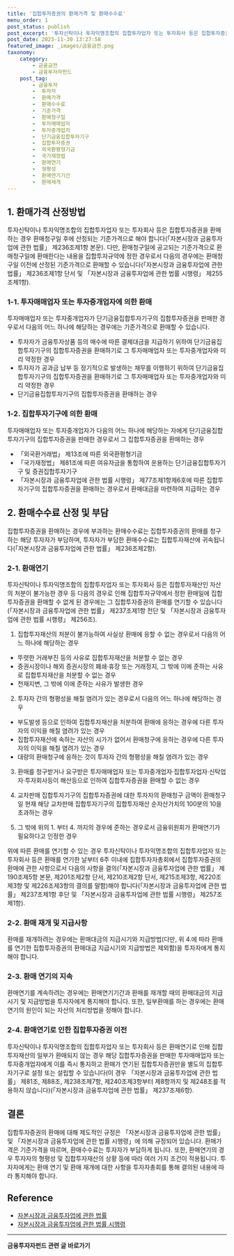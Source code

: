 ```yaml
---
title: '집합투자증권의 환매가격 및 환매수수료'
menu_order: 1
post_status: publish
post_excerpt: '투자신탁이나 투자익명조합의 집합투자업자 또는 투자회사 등은 집합투자증권을 환매하는 경우 환매청구일 후에 산정되는 기준가격으로 해야 합니다  자본시장과 금융투자업에 관한 법률  제236조제1항 본문 . 다만, 환매청구일에 공고되는 기준가격으로 환매청구일에 환매한다는 내용을 집합투자규약에 정한 경우로서 다음의 경우에는 환매청구일 이전에 산정된 기준가격으로 환매할 수 있습니다  자본시장과 금융투자업에 관한 법률  제236조제1항 단서 및  자본시장과 금융투자업에 관한 법률 시행령  제255조제1항 .'
post_date: 2023-11-30 13:27:58
featured_image: _images/금융금전.png
taxonomy:
    category:
        - 금융금전
        - 금융투자자펀드
    post_tag:
        - 금융투자
        -  투자자
        -  환매가격
        -  환매수수료
        -  기준가격
        -  환매청구일
        -  투자매매업자
        -  투자중개업자
        -  단기금융집합투자기구
        -  집합투자증권
        -  외국환평형기금
        -  국가재정법
        -  환매연기
        -  형평성
        -  환매연기기간
        -  환매재개
---
```



## 1. 환매가격 산정방법
투자신탁이나 투자익명조합의 집합투자업자 또는 투자회사 등은 집합투자증권을 환매하는 경우 환매청구일 후에 산정되는 기준가격으로 해야 합니다(「자본시장과 금융투자업에 관한 법률」 제236조제1항 본문). 다만, 환매청구일에 공고되는 기준가격으로 환매청구일에 환매한다는 내용을 집합투자규약에 정한 경우로서 다음의 경우에는 환매청구일 이전에 산정된 기준가격으로 환매할 수 있습니다(「자본시장과 금융투자업에 관한 법률」 제236조제1항 단서 및 「자본시장과 금융투자업에 관한 법률 시행령」 제255조제1항).

### 1-1. 투자매매업자 또는 투자중개업자에 의한 환매
투자매매업자 또는 투자중개업자가 단기금융집합투자기구의 집합투자증권을 판매한 경우로서 다음의 어느 하나에 해당하는 경우에는 기준가격으로 환매할 수 있습니다.
- 투자자가 금융투자상품 등의 매수에 따른 결제대금을 지급하기 위하여 단기금융집합투자기구의 집합투자증권을 환매하기로 그 투자매매업자 또는 투자중개업자와 미리 약정한 경우
- 투자자가 공과금 납부 등 정기적으로 발생하는 채무를 이행하기 위하여 단기금융집합투자기구의 집합투자증권을 환매하기로 그 투자매매업자 또는 투자중개업자와 미리 약정한 경우
- 단기금융집합투자기구의 집합투자증권을 환매하는 경우

### 1-2. 집합투자기구에 의한 환매
투자매매업자 또는 투자중개업자가 다음의 어느 하나에 해당하는 자에게 단기금융집합투자기구의 집합투자증권을 판매한 경우로서 그 집합투자증권을 환매하는 경우
- 「외국환거래법」 제13조에 따른 외국환평형기금
- 「국가재정법」 제81조에 따른 여유자금을 통합하여 운용하는 단기금융집합투자기구 및 증권집합투자기구
- 「자본시장과 금융투자업에 관한 법률 시행령」 제77조제1항제6호에 따른 집합투자기구의 집합투자증권을 환매하는 경우로서 환매대금을 마련하여 지급하는 경우

## 2. 환매수수료 산정 및 부담
집합투자증권을 환매하는 경우에 부과하는 환매수수료는 집합투자증권의 환매를 청구하는 해당 투자자가 부담하며, 투자자가 부담한 환매수수료는 집합투자재산에 귀속됩니다(「자본시장과 금융투자업에 관한 법률」 제236조제2항).

### 2-1. 환매연기
투자신탁이나 투자익명조합의 집합투자업자 또는 투자회사 등은 집합투자재산인 자산의 처분이 불가능한 경우 등 다음의 경우로 인해 집합투자규약에서 정한 환매일에 집합투자증권을 환매할 수 없게 된 경우에는 그 집합투자증권의 환매를 연기할 수 있습니다(「자본시장과 금융투자업에 관한 법률」 제237조제1항 전단 및 「자본시장과 금융투자업에 관한 법률 시행령」 제256조).

1) 집합투자재산의 처분이 불가능하여 사실상 환매에 응할 수 없는 경우로서 다음의 어느 하나에 해당하는 경우
- 뚜렷한 거래부진 등의 사유로 집합투자재산을 처분할 수 없는 경우
- 증권시장이나 해외 증권시장의 폐쇄·휴장 또는 거래정지, 그 밖에 이에 준하는 사유로 집합투자재산을 처분할 수 없는 경우
- 천재지변, 그 밖에 이에 준하는 사유가 발생한 경우

2) 투자자 간의 형평성을 해칠 염려가 있는 경우로서 다음의 어느 하나에 해당하는 경우
- 부도발생 등으로 인하여 집합투자재산을 처분하여 환매에 응하는 경우에 다른 투자자의 이익을 해칠 염려가 있는 경우
- 집합투자재산에 속하는 자산의 시가가 없어서 환매청구에 응하는 경우에 다른 투자자의 이익을 해칠 염려가 있는 경우
- 대량의 환매청구에 응하는 것이 투자자 간의 형평성을 해칠 염려가 있는 경우

3) 환매를 청구받거나 요구받은 투자매매업자 또는 투자중개업자·집합투자업자·신탁업자·투자회사등이 해산등으로 인하여 집합투자증권을 환매할 수 없는 경우

4) 교차판매 집합투자기구의 집합투자증권에 대한 투자자의 환매청구 금액이 환매청구일 현재 해당 교차판매 집합투자기구의 집합투자재산 순자산가치의 100분의 10을 초과하는 경우

5) 그 밖에 위의 1. 부터 4. 까지의 경우에 준하는 경우로서 금융위원회가 환매연기가 필요하다고 인정한 경우

위에 따른 환매를 연기할 수 있는 경우 투자신탁이나 투자익명조합의 집합투자업자 또는 투자회사 등은 환매를 연기한 날부터 6주 이내에 집합투자자총회에서 집합투자증권의 환매에 관한 사항으로서 다음의 사항을 결의(「자본시장과 금융투자업에 관한 법률」 제190조제5항 본문, 제201조제2항 단서, 제210조제2항 단서, 제215조제3항, 제220조제3항 및 제226조제3항의 결의를 말함)해야 합니다(「자본시장과 금융투자업에 관한 법률」 제237조제1항 후단 및 「자본시장과 금융투자업에 관한 법률 시행령」 제257조제1항).

### 2-2. 환매 재개 및 지급사항
환매를 재개하려는 경우에는 환매대금의 지급시기와 지급방법(다만, 위 4.에 따라 환매를 연기한 집합투자증권의 환매대금 지급시기와 지급방법은 제외함)을 투자자에게 통지해야 합니다.

### 2-3. 환매 연기의 지속
환매연기를 계속하려는 경우에는 환매연기기간과 환매를 재개할 때의 환매대금의 지급시기 및 지급방법을 투자자에게 통지해야 합니다. 또한, 일부환매를 하는 경우에는 환매연기의 원인이 되는 자산의 처리방법을 정해야 합니다.

### 2-4. 환매연기로 인한 집합투자증권 이전
투자신탁이나 투자익명조합의 집합투자업자 또는 투자회사 등은 환매연기로 인해 집합투자재산의 일부가 환매되지 않는 경우 해당 집합투자증권을 판매한 투자매매업자 또는 투자중개업자에게 이를 즉시 통지하고 환매가 연기된 집합투자증권만을 별도의 집합투자기구로 설정 또는 설립할 수 있습니다(이 경우 「자본시장과 금융투자업에 관한 법률」 제81조, 제88조, 제238조제7항, 제240조제3항부터 제8항까지 및 제248조를 적용하지 않습니다)(「자본시장과 금융투자업에 관한 법률」 제237조제6항).

## 결론
집합투자증권의 환매에 대해 제도적인 규정은 「자본시장과 금융투자업에 관한 법률」 및 「자본시장과 금융투자업에 관한 법률 시행령」에 의해 규정되어 있습니다. 환매가격은 기준가격을 따르며, 환매수수료는 투자자가 부담하게 됩니다. 또한, 환매연기의 경우 투자자의 형평성 및 집합투자재산의 상황 등에 따라 여러 가지 조건이 적용됩니다. 투자자에게는 환매 연기 및 환매 재개에 대한 사항을 투자자총회를 통해 결의된 내용에 따라 통지해야 합니다.

## Reference
- [자본시장과 금융투자업에 관한 법률](http://www.law.go.kr/lsInfoP.do?lsiSeq=179758#0000)
- [자본시장과 금융투자업에 관한 법률 시행령](http://www.law.go.kr/lsInfoP.do?lsiSeq=203508#0000)
<!-- wp:separator -->
<hr class="wp-block-separator has-alpha-channel-opacity"/>
<!-- /wp:separator -->

<!-- wp:group {"backgroundColor":"base","layout":{"type":"constrained"}} -->
<div class="wp-block-group has-base-background-color has-background"><!-- wp:paragraph {"align":"center","fontSize":"medium"} -->
<p class="has-text-align-center has-large-font-size"><strong>금융투자자펀드 관련 글 바로가기</strong></p>
<!-- /wp:paragraph -->


<!-- wp:latest-posts
{"categories":[{"id":13443,"count":19,"description":"","link":"https://uknowlaw.com/category/%ea%b8%88%ec%9c%b5%ed%88%ac%ec%9e%90%ec%9e%90%ed%8e%80%eb%93%9c/","name":"금융투자자펀드","slug":"금융투자자펀드","taxonomy":"category","parent":0,"meta":[],"_links":{"self":[{"href":"https://uknowlaw.com/wp-json/wp/v2/categories/13443"}],"collection":[{"href":"https://uknowlaw.com/wp-json/wp/v2/categories"}],"about":[{"href":"https://uknowlaw.com/wp-json/wp/v2/taxonomies/category"}],"wp:post_type":[{"href":"https://uknowlaw.com/wp-json/wp/v2/posts?categories=13443"}],"curies":[{"name":"wp","href":"https://api.w.org/{rel}","templated":true}]}}],"postsToShow":100,"excerptLength":28,"postLayout":"grid","columns":2,"featuredImageAlign":"left","featuredImageSizeSlug":"large","fontSize":"small"} /--></div>
<!-- /wp:group -->